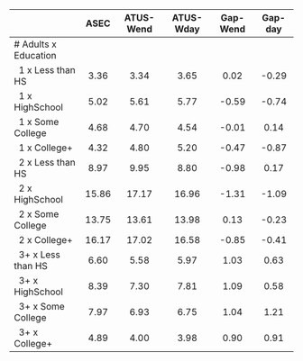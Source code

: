 
|                      |         ASEC |    ATUS-Wend |    ATUS-Wday |     Gap-Wend |      Gap-day |
| -------------------- | :----------: | :----------: | :----------: | :----------: | :----------: |
| # Adults x Education |              |              |              |              |              |
| &nbsp;&nbsp;1 x Less than HS |         3.36 |         3.34 |         3.65 |         0.02 |        -0.29 |
| &nbsp;&nbsp;1 x HighSchool |         5.02 |         5.61 |         5.77 |        -0.59 |        -0.74 |
| &nbsp;&nbsp;1 x Some College |         4.68 |         4.70 |         4.54 |        -0.01 |         0.14 |
| &nbsp;&nbsp;1 x College+ |         4.32 |         4.80 |         5.20 |        -0.47 |        -0.87 |
| &nbsp;&nbsp;2 x Less than HS |         8.97 |         9.95 |         8.80 |        -0.98 |         0.17 |
| &nbsp;&nbsp;2 x HighSchool |        15.86 |        17.17 |        16.96 |        -1.31 |        -1.09 |
| &nbsp;&nbsp;2 x Some College |        13.75 |        13.61 |        13.98 |         0.13 |        -0.23 |
| &nbsp;&nbsp;2 x College+ |        16.17 |        17.02 |        16.58 |        -0.85 |        -0.41 |
| &nbsp;&nbsp;3+ x Less than HS |         6.60 |         5.58 |         5.97 |         1.03 |         0.63 |
| &nbsp;&nbsp;3+ x HighSchool |         8.39 |         7.30 |         7.81 |         1.09 |         0.58 |
| &nbsp;&nbsp;3+ x Some College |         7.97 |         6.93 |         6.75 |         1.04 |         1.21 |
| &nbsp;&nbsp;3+ x College+ |         4.89 |         4.00 |         3.98 |         0.90 |         0.91 |

